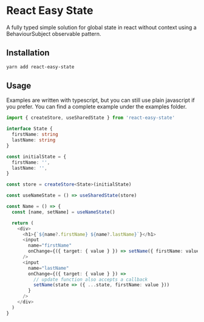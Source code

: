 # React Easy State

A fully typed simple solution for global state in react without context using a BehaviourSubject observable pattern.

## Installation

```bash
yarn add react-easy-state
```

## Usage

Examples are written with typescript, but you can still use plain javascript if you prefer.
You can find a complete example under the examples folder.

```typescript
import { createStore, useSharedState } from 'react-easy-state'

interface State {
  firstName: string
  lastName: string
}

const initialState = {
  firstName: '',
  lastName: '',
}

const store = createStore<State>(initialState)

const useNameState = () => useSharedState(store)

const Name = () => {
  const [name, setName] = useNameState()

  return (
    <div>
      <h1>{`${name?.firstName} ${name?.lastName}`}</h1>
      <input
        name="firstName"
        onChange={({ target: { value } }) => setName({ firstName: value })}
      />
      <input
        name="lastName"
        onChange={({ target: { value } }) =>
          // update function also accepts a callback
          setName(state => ({ ...state, firstName: value }))
        }
      />
    </div>
  )
}
```
